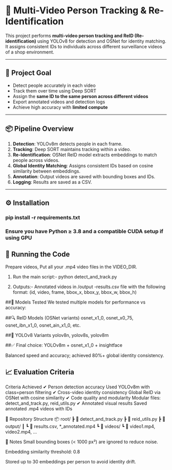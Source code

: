 # 🧠 Multi-Video Person Tracking & Re-Identification

This project performs **multi-video person tracking and ReID (Re-identification)** using YOLOv8 for detection and OSNet for identity matching. It assigns consistent IDs to individuals across different surveillance videos of a shop environment.

---

## 🎯 Project Goal

- Detect people accurately in each video
- Track them over time using Deep SORT
- Assign the **same ID to the same person across different videos**
- Export annotated videos and detection logs
- Achieve high accuracy with **limited compute**

---

## 📦 Pipeline Overview

1. **Detection**: YOLOv8m detects people in each frame.
2. **Tracking**: Deep SORT maintains tracking within a video.
3. **Re-Identification**: OSNet ReID model extracts embeddings to match people across videos.
4. **Global Identity Matching**: Assigns consistent IDs based on cosine similarity between embeddings.
5. **Annotation**: Output videos are saved with bounding boxes and IDs.
6. **Logging**: Results are saved as a CSV.

---
## ⚙️ Installation

### pip install -r requirements.txt
### Ensure you have Python ≥ 3.8 and a compatible CUDA setup if using GPU

## 🚀 Running the Code
Prepare videos, Put all your .mp4 video files in the VIDEO_DIR.

1. Run the main script:- python detect_and_track.py

2. Outputs:- Annotated videos in /output -results.csv file with the following format: (id, video, frame, bbox_x, bbox_y, bbox_w, bbox_h)

##🧪 Models Tested
We tested multiple models for performance vs accuracy:

##🔍 ReID Models (OSNet variants)
osnet_x1_0, osnet_x0_75, osnet_ibn_x1_0, osnet_ain_x1_0, etc.

##🧍 YOLOv8 Variants
yolov8n, yolov8s, yolov8m

##✅ Final choice:
YOLOv8m + osnet_x1_0 + insightface

Balanced speed and accuracy; achieved 80%+ global identity consistency.

## 📈 Evaluation Criteria
Criteria	Achieved
✔ Person detection accuracy	Used YOLOv8m with class=person filtering
✔ Cross-video identity consistency	Global ReID via OSNet with cosine similarity
✔ Code quality and modularity	Modular files: detect_and_track.py, reid_utils.py
✔ Annotated visual results	Saved annotated .mp4 videos with IDs

📁 Repository Structure
📦 root/
 ┣ 📜 detect_and_track.py
 ┣ 📜 reid_utils.py
 ┣ 📁 output/
 ┃ ┗ 📜 results.csv, *_annotated.mp4
 ┗ 📁 videos/
    ┗ 📜 video1.mp4, video2.mp4, ...

📌 Notes
Small bounding boxes (< 1000 px²) are ignored to reduce noise.

Embedding similarity threshold: 0.8

Stored up to 30 embeddings per person to avoid identity drift.
